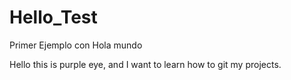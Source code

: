 # Hello_Test
Primer Ejemplo con Hola mundo

Hello this is purple eye, and I want to learn how to git my projects.

